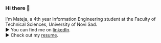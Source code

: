 ### Hi there 👋

I'm Mateja, a 4th year Information Engineering student at the Faculty of Technical Sciences, University of Novi Sad.   
▶ You can find me on [linkedIn](https://www.linkedin.com/in/mateja-miletic-714003224/).  
▶ Check out my [resume](https://github.com/Mateja0312/Mateja0312/blob/main/Resume%20-%20Mateja%20Mileti%C4%87.pdf).

<!--
**Mateja0312/Mateja0312** is a ✨ _special_ ✨ repository because its `README.md` (this file) appears on your GitHub profile.

Here are some ideas to get you started:

- 🔭 I’m currently working on ...
- 🌱 I’m currently learning ...
- 👯 I’m looking to collaborate on ...
- 🤔 I’m looking for help with ...
- 💬 Ask me about ...
- 📫 How to reach me: ...
- 😄 Pronouns: ...
- ⚡ Fun fact: ...
-->
